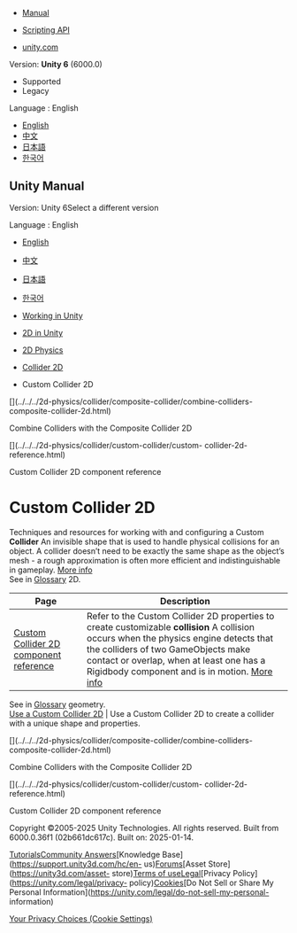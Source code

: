 [](https://docs.unity3d.com)

  * [Manual](../Manual/index.html)
  * [Scripting API](../ScriptReference/index.html)

  * [unity.com](https://unity.com/)

Version: **Unity 6** (6000.0)

  * Supported
  * Legacy

Language : English

  * [English](/Manual/2d-physics/collider/custom-collider/custom-collider-2d-landing.html)
  * [中文](/cn/current/Manual/2d-physics/collider/custom-collider/custom-collider-2d-landing.html)
  * [日本語](/ja/current/Manual/2d-physics/collider/custom-collider/custom-collider-2d-landing.html)
  * [한국어](/kr/current/Manual/2d-physics/collider/custom-collider/custom-collider-2d-landing.html)

[](https://docs.unity3d.com)

## Unity Manual

Version: Unity 6Select a different version

Language : English

  * [English](/Manual/2d-physics/collider/custom-collider/custom-collider-2d-landing.html)
  * [中文](/cn/current/Manual/2d-physics/collider/custom-collider/custom-collider-2d-landing.html)
  * [日本語](/ja/current/Manual/2d-physics/collider/custom-collider/custom-collider-2d-landing.html)
  * [한국어](/kr/current/Manual/2d-physics/collider/custom-collider/custom-collider-2d-landing.html)

  * [Working in Unity](../../../working-in-unity.html)
  * [2D in Unity](../../../Unity2D.html)
  * [2D Physics](../../../2d-physics/2d-physics.html)
  * [Collider 2D](../../../2d-physics/collider/collider-2d-landing.html)
  * Custom Collider 2D

[](../../../2d-physics/collider/composite-collider/combine-colliders-
composite-collider-2d.html)

Combine Colliders with the Composite Collider 2D

[](../../../2d-physics/collider/custom-collider/custom-
collider-2d-reference.html)

Custom Collider 2D component reference

# Custom Collider 2D

Techniques and resources for working with and configuring a Custom
**Collider** An invisible shape that is used to handle physical collisions for
an object. A collider doesn’t need to be exactly the same shape as the
object’s mesh - a rough approximation is often more efficient and
indistinguishable in gameplay. [More info](../../../CollidersOverview.html)  
See in [Glossary](../../../Glossary.html#Collider) 2D.

**Page** | **Description**  
---|---  
[Custom Collider 2D component reference](custom-collider-2d-reference.html) | Refer to the Custom Collider 2D properties to create customizable **collision** A collision occurs when the physics engine detects that the colliders of two GameObjects make contact or overlap, when at least one has a Rigidbody component and is in motion. [More info](../../../CollidersOverview.html)  
See in [Glossary](../../../Glossary.html#Collision) geometry.  
[Use a Custom Collider 2D](use-custom-collider-2d.html) | Use a Custom Collider 2D to create a collider with a unique shape and properties.  
  
[](../../../2d-physics/collider/composite-collider/combine-colliders-
composite-collider-2d.html)

Combine Colliders with the Composite Collider 2D

[](../../../2d-physics/collider/custom-collider/custom-
collider-2d-reference.html)

Custom Collider 2D component reference

Copyright ©2005-2025 Unity Technologies. All rights reserved. Built from
6000.0.36f1 (02b661dc617c). Built on: 2025-01-14.

[Tutorials](https://learn.unity.com/)[Community
Answers](https://answers.unity3d.com)[Knowledge
Base](https://support.unity3d.com/hc/en-
us)[Forums](https://forum.unity3d.com)[Asset Store](https://unity3d.com/asset-
store)[Terms of
use](https://docs.unity3d.com/Manual/TermsOfUse.html)[Legal](https://unity.com/legal)[Privacy
Policy](https://unity.com/legal/privacy-
policy)[Cookies](https://unity.com/legal/cookie-policy)[Do Not Sell or Share
My Personal Information](https://unity.com/legal/do-not-sell-my-personal-
information)

[Your Privacy Choices (Cookie Settings)](javascript:void\(0\);)


